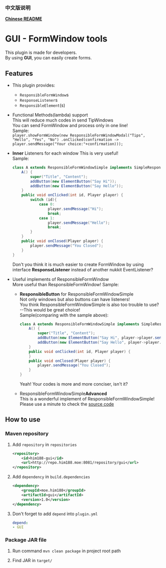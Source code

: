 ### 中文版说明
[**Chinese README**](README-chs.md)

# GUI - FormWindow tools

This plugin is made for developers.  
By using **GUI**, you can easily create forms.

## Features
* This plugin provides:
  * `ResponsibleFormWindow`s
  * `ResponseListener`s
  * `ResponsibleElement`(s)

* Functional Methods(lambda) support  
  This will reduce much codes in send TipWindows  
  You can send FormWindow and process only in one line!  
  Sample:  
  `
  player.showFormWindow(new ResponsibleFormWindowModal("Tips", "Hello", "Yes", "No")
.onClicked(confirmation -> player.sendMessage("Your choice:"+confirmation)));
  `

* **Inner** Listeners for each window
  This is very useful!  
  Sample:  
  ```java
  class A extends ResponsibleFormWindowSimple implements SimpleResponseListener {
      A() {
          super("Title", "Content");
          addButton(new ElementButton("Say Hi"));
          addButton(new ElementButton("Say Hello"));
      }
      public void onClicked(int id, Player player) {
          switch (id){
              case 0:
                  player.sendMessage("Hi");
                  break;
              case 1:
                  player.sendMessage("Hello");
                  break;
          }
      }
      public void onClosed(Player player) {
          player.sendMessage("You Closed");
      }
  }
  ```
  Don't you think it is much easier to create FormWindow by using interface **ResponseListener** instead of another nukkit EventListener?

* Useful implements of ResponsibleFormWindow  
  More useful than ResponsibleFormWindow!
  Sample:
  * **ResponsibleButton** for ResponsibleFormWindowSimple  
    Not only windows but also buttons can have listeners!  
    You think ResponsibleFormWindowSimple is also too trouble to use? --This would be great choice!  
    Sample(comparing with the sample above):

    ```java
    class A extends ResponsibleFormWindowSimple implements SimpleResponseListener {
        A() {
            super("Title", "Content");
            addButton(new ElementButton("Say Hi", player->player.sendMessage("Hi")));
            addButton(new ElementButton("Say Hello", player->player.sendMessage("Hello")));
        }
        public void onClicked(int id, Player player) {
        }
        public void onClosed(Player player) {
            player.sendMessage("You Closed");
        }
    }
    ```
    Yeah! Your codes is more and more conciser, isn't it?

  * ResponsibleFormWindowSimple**Advanced**  
    This is a wonderful implement of ResponsibleFormWindowSimple!
    Please use a minute to check the [source code](src/main/java/moe/him188/gui/window/ResponsibleFormWindowSimpleAdvanced.java)

## How to use
### Maven repository

1. Add `repository` in `repositories`
    ```xml
    <repository>
        <id>him188-gui</id>
        <url>http://repo.him188.moe:8081/repository/gui</url>
    </repository>
    ```
2. Add `dependency` in `build.dependencies`
    ```xml
    <dependency>
        <groupId>moe.him188</groupId>
        <artifactId>gui</artifactId>
        <version>1.0</version>
    </dependency>
    ```
3. Don't forget to add `depend` into `plugin.yml`
    ```yaml
    depend:
    - GUI
    ```

### Package JAR file

1. Run command `mvn clean package` in project root path

2. Find JAR in `target/`
